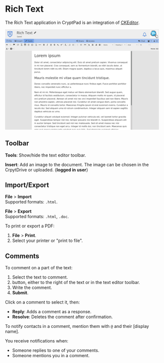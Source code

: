 # Rich Text

The Rich Text application in CryptPad is an integration of [CKEditor](https://ckeditor.com/).

<img class="screenshot" alt="preview of the rich-text application" src="/images/rich-text-preview.png">

## Toolbar

<i class="fa fa-wrench"></i> **Tools**: Show/hide the text editor toolbar. 

<i class="fa fa-picture-o"></i> **Insert**: Add an image to the document. The image can be chosen in the CrpytDrive or uploaded. {**logged in user**}

## Import/Export

<i class="fa fa-file-o"></i> **File** > <i class="fa fa-upload"></i> **Import**  
Supported formats: `.html`.

<i class="fa fa-file-o"></i> **File** > <i class="fa fa-download"></i> **Export**   
Supported formats: `.html`, `.doc`.

To print or export a PDF:

1. <i class="fa fa-file-o"></i> **File** > <i class="fa fa-print"></i> **Print**.
1. Select your printer or "print to file".

## Comments

To comment on a part of the text: 

1. Select the text to comment.
1. <i class="fa fa-comment"></i> button, either to the right of the text or in the text editor toolbar.
1. Write the comment. 
1. <i class="fa fa-send-o"></i> **Submit**.

Click on a comment to select it, then: 
- <i class="fa fa-reply"></i> **Reply**: Adds a comment as a response.
- <i class="fa fa-check"></i> **Resolve**: Deletes the comment after confirmation.

To notify contacts in a comment, mention them with `@` and their [display name]. 

You receive notifications when:

- Someone replies to one of your comments.
- Someone mentions you in a comment. 

